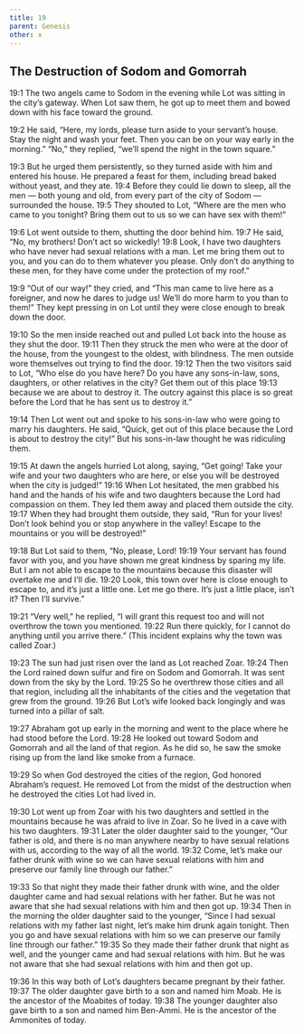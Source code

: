 ```yaml
---
title: 19
parent: Genesis
other: x
---
```


## The Destruction of Sodom and Gomorrah

<a name="19:1">19:1</a> The two angels came to Sodom in the evening while Lot was sitting in the city’s gateway. When Lot saw them, he got up to meet them and bowed down with his face toward the ground.

<a name="19:2">19:2</a> He said, “Here, my lords, please turn aside to your servant’s house. Stay the night and wash your feet. Then you can be on your way early in the morning.” “No,” they replied, “we’ll spend the night in the town square.”

<a name="19:3">19:3</a> But he urged them persistently, so they turned aside with him and entered his house. He prepared a feast for them, including bread baked without yeast, and they ate. <a name="19:4">19:4</a> Before they could lie down to sleep, all the men — both young and old, from every part of the city of Sodom — surrounded the house. <a name="19:5">19:5</a> They shouted to Lot, “Where are the men who came to you tonight? Bring them out to us so we can have sex with them!”

<a name="19:6">19:6</a> Lot went outside to them, shutting the door behind him. <a name="19:7">19:7</a> He said, “No, my brothers! Don’t act so wickedly! <a name="19:8">19:8</a> Look, I have two daughters who have never had sexual relations with a man. Let me bring them out to you, and you can do to them whatever you please. Only don’t do anything to these men, for they have come under the protection of my roof.”

<a name="19:9">19:9</a> “Out of our way!” they cried, and “This man came to live here as a foreigner, and now he dares to judge us! We’ll do more harm to you than to them!” They kept pressing in on Lot until they were close enough to break down the door.

<a name="19:10">19:10</a> So the men inside reached out and pulled Lot back into the house as they shut the door. <a name="19:11">19:11</a> Then they struck the men who were at the door of the house, from the youngest to the oldest, with blindness. The men outside wore themselves out trying to find the door. <a name="19:12">19:12</a> Then the two visitors said to Lot, “Who else do you have here? Do you have any sons-in-law, sons, daughters, or other relatives in the city? Get them out of this place <a name="19:13">19:13</a> because we are about to destroy it. The outcry against this place is so great before the Lord that he has sent us to destroy it.”

<a name="19:14">19:14</a> Then Lot went out and spoke to his sons-in-law who were going to marry his daughters. He said, “Quick, get out of this place because the Lord is about to destroy the city!” But his sons-in-law thought he was ridiculing them.

<a name="19:15">19:15</a> At dawn the angels hurried Lot along, saying, “Get going! Take your wife and your two daughters who are here, or else you will be destroyed when the city is judged!” <a name="19:16">19:16</a> When Lot hesitated, the men grabbed his hand and the hands of his wife and two daughters because the Lord had compassion on them. They led them away and placed them outside the city. <a name="19:17">19:17</a> When they had brought them outside, they said, “Run for your lives! Don’t look behind you or stop anywhere in the valley! Escape to the mountains or you will be destroyed!”

<a name="19:18">19:18</a> But Lot said to them, “No, please, Lord! <a name="19:19">19:19</a> Your servant has found favor with you, and you have shown me great kindness by sparing my life. But I am not able to escape to the mountains because this disaster will overtake me and I’ll die. <a name="19:20">19:20</a> Look, this town over here is close enough to escape to, and it’s just a little one. Let me go there. It’s just a little place, isn’t it? Then I’ll survive.”

<a name="19:21">19:21</a> “Very well,” he replied, “I will grant this request too and will not overthrow the town you mentioned. <a name="19:22">19:22</a> Run there quickly, for I cannot do anything until you arrive there.” (This incident explains why the town was called Zoar.)

<a name="19:23">19:23</a> The sun had just risen over the land as Lot reached Zoar. <a name="19:24">19:24</a> Then the Lord rained down sulfur and fire on Sodom and Gomorrah. It was sent down from the sky by the Lord. <a name="19:25">19:25</a> So he overthrew those cities and all that region, including all the inhabitants of the cities and the vegetation that grew from the ground. <a name="19:26">19:26</a> But Lot’s wife looked back longingly and was turned into a pillar of salt.

<a name="19:27">19:27</a> Abraham got up early in the morning and went to the place where he had stood before the Lord. <a name="19:28">19:28</a> He looked out toward Sodom and Gomorrah and all the land of that region. As he did so, he saw the smoke rising up from the land like smoke from a furnace.

<a name="19:29">19:29</a> So when God destroyed the cities of the region, God honored Abraham’s request. He removed Lot from the midst of the destruction when he destroyed the cities Lot had lived in.

<a name="19:30">19:30</a> Lot went up from Zoar with his two daughters and settled in the mountains because he was afraid to live in Zoar. So he lived in a cave with his two daughters. <a name="19:31">19:31</a> Later the older daughter said to the younger, “Our father is old, and there is no man anywhere nearby to have sexual relations with us, according to the way of all the world. <a name="19:32">19:32</a> Come, let’s make our father drunk with wine so we can have sexual relations with him and preserve our family line through our father.”

<a name="19:33">19:33</a> So that night they made their father drunk with wine, and the older daughter came and had sexual relations with her father. But he was not aware that she had sexual relations with him and then got up. <a name="19:34">19:34</a> Then in the morning the older daughter said to the younger, “Since I had sexual relations with my father last night, let’s make him drunk again tonight. Then you go and have sexual relations with him so we can preserve our family line through our father.” <a name="19:35">19:35</a> So they made their father drunk that night as well, and the younger came and had sexual relations with him. But he was not aware that she had sexual relations with him and then got up.

<a name="19:36">19:36</a> In this way both of Lot’s daughters became pregnant by their father. <a name="19:37">19:37</a> The older daughter gave birth to a son and named him Moab. He is the ancestor of the Moabites of today. <a name="19:38">19:38</a> The younger daughter also gave birth to a son and named him Ben-Ammi. He is the ancestor of the Ammonites of today.
